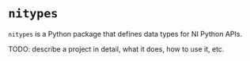 # `nitypes`

`nitypes` is a Python package that defines data types for NI Python APIs.

TODO: describe a project in detail, what it does, how to use it, etc.
